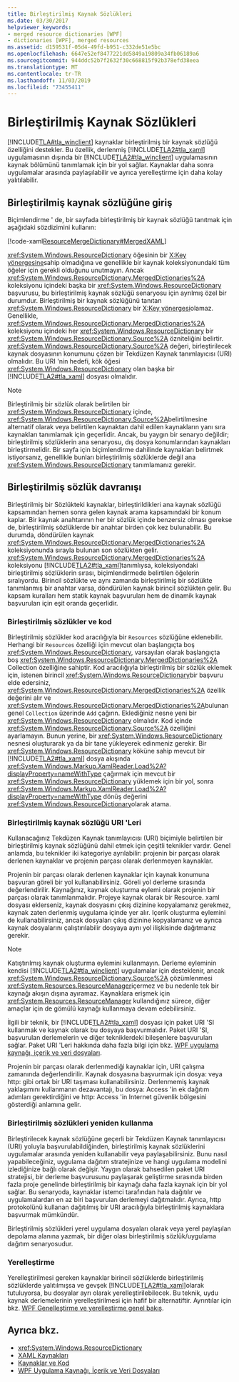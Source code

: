 ```yaml
---
title: Birleştirilmiş Kaynak Sözlükleri
ms.date: 03/30/2017
helpviewer_keywords:
- merged resource dictionaries [WPF]
- dictionaries [WPF], merged resources
ms.assetid: d159531f-05d4-49fd-b951-c332de51e5bc
ms.openlocfilehash: 6647e52ef8477221dd5849a19809a34fb06189a6
ms.sourcegitcommit: 944ddc52b7f2632f30c668815f92b378efd38eea
ms.translationtype: MT
ms.contentlocale: tr-TR
ms.lasthandoff: 11/03/2019
ms.locfileid: "73455411"
---
```

# <a name="merged-resource-dictionaries"></a>Birleştirilmiş Kaynak Sözlükleri
[!INCLUDE[TLA#tla_winclient](../../../../includes/tlasharptla-winclient-md.md)] kaynaklar birleştirilmiş bir kaynak sözlüğü özelliğini destekler. Bu özellik, derlenmiş [!INCLUDE[TLA2#tla_xaml](../../../../includes/tla2sharptla-xaml-md.md)] uygulamasının dışında bir [!INCLUDE[TLA2#tla_winclient](../../../../includes/tla2sharptla-winclient-md.md)] uygulamasının kaynak bölümünü tanımlamak için bir yol sağlar. Kaynaklar daha sonra uygulamalar arasında paylaşılabilir ve ayrıca yerelleştirme için daha kolay yalıtılabilir.  
  
## <a name="introducing-a-merged-resource-dictionary"></a>Birleştirilmiş kaynak sözlüğüne giriş  
 Biçimlendirme ' de, bir sayfada birleştirilmiş bir kaynak sözlüğü tanıtmak için aşağıdaki sözdizimini kullanın:  
  
 [!code-xaml[ResourceMergeDictionary#MergedXAML](~/samples/snippets/csharp/VS_Snippets_Wpf/ResourceMergeDictionary/CS/default.xaml#mergedxaml)]  
  
 <xref:System.Windows.ResourceDictionary> öğesinin bir [X:Key yönergesine](../../xaml-services/x-key-directive.md)sahip olmadığına ve genellikle bir kaynak koleksiyonundaki tüm öğeler için gerekli olduğunu unutmayın. Ancak <xref:System.Windows.ResourceDictionary.MergedDictionaries%2A> koleksiyonu içindeki başka bir <xref:System.Windows.ResourceDictionary> başvurusu, bu birleştirilmiş kaynak sözlüğü senaryosu için ayrılmış özel bir durumdur. Birleştirilmiş bir kaynak sözlüğünü tanıtan <xref:System.Windows.ResourceDictionary> bir [X:Key yönergesi](../../xaml-services/x-key-directive.md)olamaz. Genellikle, <xref:System.Windows.ResourceDictionary.MergedDictionaries%2A> koleksiyonu içindeki her <xref:System.Windows.ResourceDictionary> bir <xref:System.Windows.ResourceDictionary.Source%2A> özniteliğini belirtir. <xref:System.Windows.ResourceDictionary.Source%2A> değeri, birleştirilecek kaynak dosyasının konumunu çözen bir Tekdüzen Kaynak tanımlayıcısı (URI) olmalıdır. Bu URI 'nin hedefi, kök öğesi <xref:System.Windows.ResourceDictionary> olan başka bir [!INCLUDE[TLA2#tla_xaml](../../../../includes/tla2sharptla-xaml-md.md)] dosyası olmalıdır.  
  
> [!NOTE]
> Birleştirilmiş bir sözlük olarak belirtilen bir <xref:System.Windows.ResourceDictionary> içinde, <xref:System.Windows.ResourceDictionary.Source%2A>belirtilmesine alternatif olarak veya belirtilen kaynaktan dahil edilen kaynakların yanı sıra kaynakları tanımlamak için geçerlidir. Ancak, bu yaygın bir senaryo değildir; birleştirilmiş sözlüklerin ana senaryosu, dış dosya konumlarından kaynakları birleştirmelidir. Bir sayfa için biçimlendirme dahilinde kaynakları belirtmek istiyorsanız, genellikle bunları birleştirilmiş sözlüklerde değil ana <xref:System.Windows.ResourceDictionary> tanımlamanız gerekir.  
  
## <a name="merged-dictionary-behavior"></a>Birleştirilmiş sözlük davranışı  
 Birleştirilmiş bir Sözlükteki kaynaklar, birleştirildikleri ana kaynak sözlüğü kapsamından hemen sonra gelen kaynak arama kapsamındaki bir konum kaplar. Bir kaynak anahtarının her bir sözlük içinde benzersiz olması gerekse de, birleştirilmiş sözlüklerde bir anahtar birden çok kez bulunabilir. Bu durumda, döndürülen kaynak <xref:System.Windows.ResourceDictionary.MergedDictionaries%2A> koleksiyonunda sırayla bulunan son sözlükten gelir. <xref:System.Windows.ResourceDictionary.MergedDictionaries%2A> koleksiyonu [!INCLUDE[TLA2#tla_xaml](../../../../includes/tla2sharptla-xaml-md.md)]tanımlıysa, koleksiyondaki birleştirilmiş sözlüklerin sırası, biçimlendirmede belirtilen öğelerin sıralıyordu. Birincil sözlükte ve aynı zamanda birleştirilmiş bir sözlükte tanımlanmış bir anahtar varsa, döndürülen kaynak birincil sözlükten gelir. Bu kapsam kuralları hem statik kaynak başvuruları hem de dinamik kaynak başvuruları için eşit oranda geçerlidir.  
  
### <a name="merged-dictionaries-and-code"></a>Birleştirilmiş sözlükler ve kod  
 Birleştirilmiş sözlükler kod aracılığıyla bir `Resources` sözlüğüne eklenebilir. Herhangi bir `Resources` özelliği için mevcut olan başlangıçta boş <xref:System.Windows.ResourceDictionary>, varsayılan olarak başlangıçta boş <xref:System.Windows.ResourceDictionary.MergedDictionaries%2A> Collection özelliğine sahiptir. Kod aracılığıyla birleştirilmiş bir sözlük eklemek için, istenen birincil <xref:System.Windows.ResourceDictionary>bir başvuru elde edersiniz, <xref:System.Windows.ResourceDictionary.MergedDictionaries%2A> özellik değerini alır ve <xref:System.Windows.ResourceDictionary.MergedDictionaries%2A>bulunan genel `Collection` üzerinde `Add` çağırın. Eklediğiniz nesne yeni bir <xref:System.Windows.ResourceDictionary> olmalıdır. Kod içinde <xref:System.Windows.ResourceDictionary.Source%2A> özelliğini ayarlamayın. Bunun yerine, bir <xref:System.Windows.ResourceDictionary> nesnesi oluşturarak ya da bir tane yükleyerek edinmeniz gerekir. Bir <xref:System.Windows.ResourceDictionary> köküne sahip mevcut bir [!INCLUDE[TLA2#tla_xaml](../../../../includes/tla2sharptla-xaml-md.md)] dosya akışında <xref:System.Windows.Markup.XamlReader.Load%2A?displayProperty=nameWithType> çağırmak için mevcut bir <xref:System.Windows.ResourceDictionary> yüklemek için bir yol, sonra <xref:System.Windows.Markup.XamlReader.Load%2A?displayProperty=nameWithType> dönüş değerini <xref:System.Windows.ResourceDictionary>olarak atama.  
  
### <a name="merged-resource-dictionary-uris"></a>Birleştirilmiş kaynak sözlüğü URI 'Leri  
 Kullanacağınız Tekdüzen Kaynak tanımlayıcısı (URI) biçimiyle belirtilen bir birleştirilmiş kaynak sözlüğünü dahil etmek için çeşitli teknikler vardır. Genel anlamda, bu teknikler iki kategoriye ayrılabilir: projenin bir parçası olarak derlenen kaynaklar ve projenin parçası olarak derlenmeyen kaynaklar.  
  
 Projenin bir parçası olarak derlenen kaynaklar için kaynak konumuna başvuran göreli bir yol kullanabilirsiniz. Göreli yol derleme sırasında değerlendirilir. Kaynağınız, kaynak oluşturma eylemi olarak projenin bir parçası olarak tanımlanmalıdır. Projeye kaynak olarak bir Resource. xaml dosyası eklerseniz, kaynak dosyasını çıkış dizinine kopyalamanız gerekmez, kaynak zaten derlenmiş uygulama içinde yer alır. Içerik oluşturma eylemini de kullanabilirsiniz, ancak dosyaları çıkış dizinine kopyalamanız ve ayrıca kaynak dosyalarını çalıştırılabilir dosyaya aynı yol ilişkisinde dağıtmanız gerekir.  
  
> [!NOTE]
> Katıştırılmış kaynak oluşturma eylemini kullanmayın. Derleme eyleminin kendisi [!INCLUDE[TLA2#tla_winclient](../../../../includes/tla2sharptla-winclient-md.md)] uygulamalar için desteklenir, ancak <xref:System.Windows.ResourceDictionary.Source%2A> çözümlenmesi <xref:System.Resources.ResourceManager>içermez ve bu nedenle tek bir kaynağı akışın dışına ayıramaz. Kaynaklara erişmek için <xref:System.Resources.ResourceManager> kullandığınız sürece, diğer amaçlar için de gömülü kaynağı kullanmaya devam edebilirsiniz.  
  
 İlgili bir teknik, bir [!INCLUDE[TLA2#tla_xaml](../../../../includes/tla2sharptla-xaml-md.md)] dosyası için paket URI 'SI kullanmak ve kaynak olarak bu dosyaya başvurmalıdır. Paket URI 'SI, başvurulan derlemelerin ve diğer tekniklerdeki bileşenlere başvuruları sağlar. Paket URI 'Leri hakkında daha fazla bilgi için bkz. [WPF uygulama kaynağı, içerik ve veri dosyaları](../app-development/wpf-application-resource-content-and-data-files.md).  
  
 Projenin bir parçası olarak derlenmediği kaynaklar için, URI çalışma zamanında değerlendirilir. Kaynak dosyasına başvurmak için dosya: veya http: gibi ortak bir URI taşıması kullanabilirsiniz. Derlenmemiş kaynak yaklaşımını kullanmanın dezavantajı, bu dosya: Access 'in ek dağıtım adımları gerektirdiğini ve http: Access 'in Internet güvenlik bölgesini gösterdiği anlamına gelir.  
  
### <a name="reusing-merged-dictionaries"></a>Birleştirilmiş sözlükleri yeniden kullanma  
 Birleştirilecek kaynak sözlüğüne geçerli bir Tekdüzen Kaynak tanımlayıcısı (URI) yoluyla başvurulabildiğinden, birleştirilmiş kaynak sözlüklerini uygulamalar arasında yeniden kullanabilir veya paylaşabilirsiniz. Bunu nasıl yapabileceğiniz, uygulama dağıtım stratejinize ve hangi uygulama modelini izlediğinize bağlı olarak değişir. Yaygın olarak bahsedilen paket URI stratejisi, bir derleme başvurusunu paylaşarak geliştirme sırasında birden fazla proje genelinde birleştirilmiş bir kaynağı daha fazla kaynak için bir yol sağlar. Bu senaryoda, kaynaklar istemci tarafından hala dağıtılır ve uygulamalardan en az biri başvurulan derlemeyi dağıtmalıdır. Ayrıca, http protokolünü kullanan dağıtılmış bir URI aracılığıyla birleştirilmiş kaynaklara başvurmak mümkündür.  
  
 Birleştirilmiş sözlükleri yerel uygulama dosyaları olarak veya yerel paylaşılan depolama alanına yazmak, bir diğer olası birleştirilmiş sözlük/uygulama dağıtım senaryosudur.  
  
### <a name="localization"></a>Yerelleştirme  
 Yerelleştirilmesi gereken kaynaklar birincil sözlüklerde birleştirilmiş sözlüklerde yalıtılmışsa ve gevşek [!INCLUDE[TLA2#tla_xaml](../../../../includes/tla2sharptla-xaml-md.md)]olarak tutuluyorsa, bu dosyalar ayrı olarak yerelleştirilebilecek. Bu teknik, uydu kaynak derlemelerinin yerelleştirilmesi için hafif bir alternatiftir. Ayrıntılar için bkz. [WPF Genelleştirme ve yerelleştirme genel bakış](wpf-globalization-and-localization-overview.md).  
  
## <a name="see-also"></a>Ayrıca bkz.

- <xref:System.Windows.ResourceDictionary>
- [XAML Kaynakları](../../../desktop-wpf/fundamentals/xaml-resources-define.md)
- [Kaynaklar ve Kod](resources-and-code.md)
- [WPF Uygulama Kaynağı, İçerik ve Veri Dosyaları](../app-development/wpf-application-resource-content-and-data-files.md)
